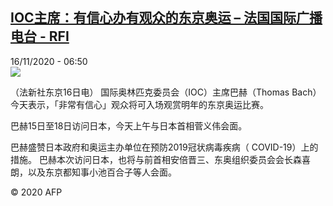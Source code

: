 <!--1605509639000-->
[IOC主席：有信心办有观众的东京奥运 – 法国国际广播电台 - RFI](http://www.rfi.fr//cn/contenu/20201116-ioc%E4%B8%BB%E5%B8%AD%E6%9C%89%E4%BF%A1%E5%BF%83%E5%8A%9E%E6%9C%89%E8%A7%82%E4%BC%97%E7%9A%84%E4%B8%9C%E4%BA%AC%E5%A5%A5%E8%BF%90)
------

<div>16/11/2020 - 06:50</div><img src="https://s.rfi.fr/media/display/b4a82920-27d6-11eb-9db1-005056a98db9/w:310/p:16x9/spo0001b.201116135008.jpg"><div class="t-content__body u-clearfix"><p>（法新社东京16日电）    国际奥林匹克委员会（IOC）主席巴赫（Thomas Bach）今天表示，「非常有信心」观众将可入场观赏明年的东京奥运比赛。</p><p>    巴赫15日至18日访问日本，今天上午与日本首相菅义伟会面。</p><p>    巴赫盛赞日本政府和奥运主办单位在预防2019冠状病毒疾病（	COVID-19）上的措施。        巴赫本次访问日本，也将与前首相安倍晋三、东奥组织委员会会长森喜朗，以及东京都知事小池百合子等人会面。</p><p class="t-copyright">© 2020 AFP</p>        </div>
